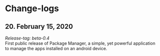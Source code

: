 # Change-logs

## 20. February 15, 2020
*Release-tag: beta-0.4*<br>
First public release of Package Manager, a simple, yet powerful application to manage the apps installed on an android device.
